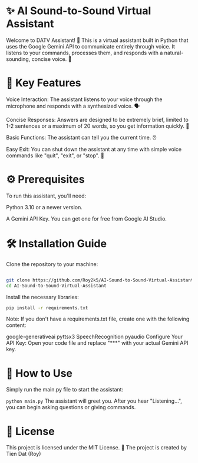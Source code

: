 # ✨ AI Sound-to-Sound Virtual Assistant

Welcome to DATV Assistant! 👋 This is a virtual assistant built in Python that uses the Google Gemini API to communicate entirely through voice. It listens to your commands, processes them, and responds with a natural-sounding, concise voice. 🤖

# 🚀 Key Features

Voice Interaction: The assistant listens to your voice through the microphone and responds with a synthesized voice. 🗣️

Concise Responses: Answers are designed to be extremely brief, limited to 1-2 sentences or a maximum of 20 words, so you get information quickly. 💨

Basic Functions: The assistant can tell you the current time. ⏰

Easy Exit: You can shut down the assistant at any time with simple voice commands like "quit", "exit", or "stop". 👋

# ⚙️ Prerequisites

To run this assistant, you'll need:

Python 3.10 or a newer version.

A Gemini API Key. You can get one for free from Google AI Studio.

# 🛠️ Installation Guide

Clone the repository to your machine:

```Bash

git clone https://github.com/Roy2k5/AI-Sound-to-Sound-Virtual-Assistant.git
cd AI-Sound-to-Sound-Virtual-Assistant
```

Install the necessary libraries:

```Bash
pip install -r requirements.txt
```

Note: If you don't have a requirements.txt file, create one with the following content:

google-generativeai
pyttsx3
SpeechRecognition
pyaudio
Configure Your API Key:
Open your code file and replace "\*\*\*" with your actual Gemini API key.

# 🏃 How to Use

Simply run the main.py file to start the assistant:

`python main.py`
The assistant will greet you. After you hear "Listening...", you can begin asking questions or giving commands.

# 📜 License

This project is licensed under the MIT License. 📝
The project is created by Tien Dat (Roy)
